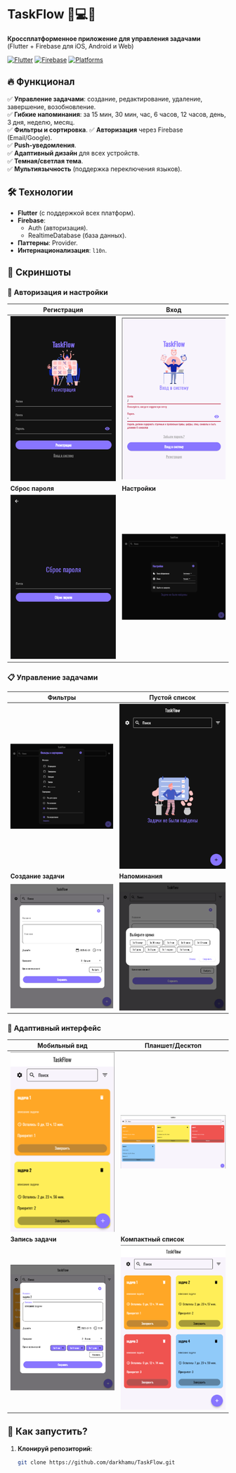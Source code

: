 # TaskFlow 📱💻🌐

**Кроссплатформенное приложение для управления задачами**  
(Flutter + Firebase для iOS, Android и Web)

[![Flutter](https://img.shields.io/badge/Flutter-3.19-blue?logo=flutter)](https://flutter.dev)
[![Firebase](https://img.shields.io/badge/Firebase-Cloud-orange?logo=firebase)](https://firebase.google.com)
[![Platforms](https://img.shields.io/badge/Platforms-iOS%20|%20Android%20|%20Web-green)](https://flutter.dev/multi-platform)

## 🔥 **Функционал**
✅ **Управление задачами**: создание, редактирование, удаление, завершение, возобновление.  
✅ **Гибкие напоминания**: за 15 мин, 30 мин, час, 6 часов, 12 часов, день, 3 дня, неделю, месяц.  
✅ **Фильтры и сортировка**. 
✅ **Авторизация** через Firebase (Email/Google).  
✅ **Push-уведомления**.  
✅ **Адаптивный дизайн** для всех устройств.  
✅ **Темная/светлая тема**.  
✅ **Мультиязычность** (поддержка переключения языков).

## 🛠 **Технологии**
- **Flutter** (с поддержкой всех платформ).
- **Firebase**:
    - Auth (авторизация).
    - RealtimeDatabase (база данных).
- **Паттерны**: Provider.
- **Интернационализация**: `l10n`.

## 📸 **Скриншоты**

### 🔐 **Авторизация и настройки**
| Регистрация | Вход |
|-------------|------|
| <img src="screenshots/registration.png" width="300" alt="Экран регистрации"/> | <img src="screenshots/login.png" width="300" alt="Экран входа"/> |
| **Сброс пароля** | **Настройки** |
| <img src="screenshots/forget_password.png" width="300" alt="Сброс пароля"/> | <img src="screenshots/settings.png" width="300" alt="Настройки приложения"/> |

### 📋 **Управление задачами**
| Фильтры | Пустой список |
|---------|---------------|
| <img src="screenshots/filters.png" width="300" alt="Фильтрация задач"/> | <img src="screenshots/no_items_dark.png" width="300" alt="Пустой список (темная тема)"/> |
| **Создание задачи** | **Напоминания** |
| <img src="screenshots/creating.png" width="300" alt="Создание новой задачи"/> | <img src="screenshots/notifications.png" width="300" alt="Выбор времени напоминания"/> |

### 📱 **Адаптивный интерфейс**
| Мобильный вид                                                                               | Планшет/Десктоп |
|---------------------------------------------------------------------------------------------|------------------|
| <img src="screenshots/tasks_screen_mobile.png" width="300" alt="Список задач на телефоне"/> | <img src="screenshots/tasks_screen_large.png" width="300" alt="Список задач на большом экране"/> |
| **Запись задачи**                                                                           | **Компактный список** |
| <img src="screenshots/task.png" width="300" alt="Просмотр задачи"/>                         | <img src="screenshots/tasks_screen_small.png" width="300" alt="Компактный вид списка"/> |

## 🚀 **Как запустить?**
1. **Клонируй репозиторий**:
   ```bash
   git clone https://github.com/darkhamu/TaskFlow.git